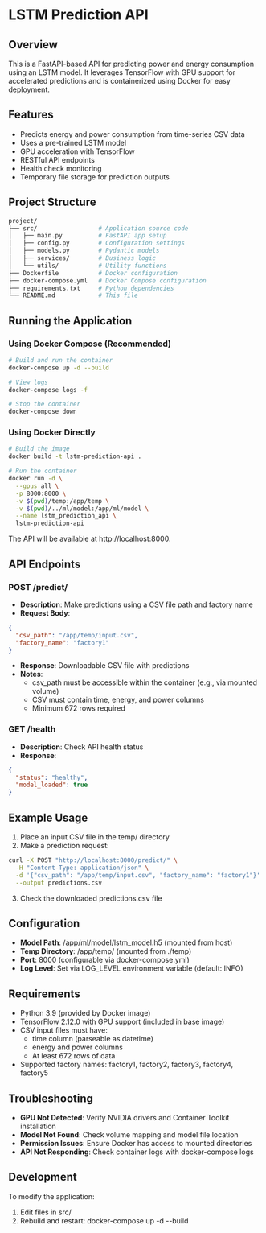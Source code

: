 # LSTM Prediction API

## Overview
This is a FastAPI-based API for predicting power and energy consumption using an LSTM model. It leverages TensorFlow with GPU support for accelerated predictions and is containerized using Docker for easy deployment.

## Features
- Predicts energy and power consumption from time-series CSV data
- Uses a pre-trained LSTM model
- GPU acceleration with TensorFlow
- RESTful API endpoints
- Health check monitoring
- Temporary file storage for prediction outputs

## Project Structure
```bash
project/
├── src/                 # Application source code
│   ├── main.py          # FastAPI app setup
│   ├── config.py        # Configuration settings
│   ├── models.py        # Pydantic models
│   ├── services/        # Business logic
│   └── utils/           # Utility functions
├── Dockerfile           # Docker configuration
├── docker-compose.yml   # Docker Compose configuration
├── requirements.txt     # Python dependencies
└── README.md            # This file
```
## Running the Application

### Using Docker Compose (Recommended)
```bash
# Build and run the container
docker-compose up -d --build

# View logs
docker-compose logs -f

# Stop the container
docker-compose down
```

### Using Docker Directly
```bash
# Build the image
docker build -t lstm-prediction-api .

# Run the container
docker run -d \
  --gpus all \
  -p 8000:8000 \
  -v $(pwd)/temp:/app/temp \
  -v $(pwd)/../ml/model:/app/ml/model \
  --name lstm_prediction_api \
  lstm-prediction-api
```

The API will be available at http://localhost:8000.

## API Endpoints

### POST /predict/
* **Description**: Make predictions using a CSV file path and factory name
* **Request Body**:
```json
{
  "csv_path": "/app/temp/input.csv",
  "factory_name": "factory1"
}
```
* **Response**: Downloadable CSV file with predictions
* **Notes**:
   * csv_path must be accessible within the container (e.g., via mounted volume)
   * CSV must contain time, energy, and power columns
   * Minimum 672 rows required

### GET /health
* **Description**: Check API health status
* **Response**:
```json
{
  "status": "healthy",
  "model_loaded": true
}
```

## Example Usage
1. Place an input CSV file in the temp/ directory
2. Make a prediction request:
```bash
curl -X POST "http://localhost:8000/predict/" \
  -H "Content-Type: application/json" \
  -d '{"csv_path": "/app/temp/input.csv", "factory_name": "factory1"}' \
  --output predictions.csv
```
3. Check the downloaded predictions.csv file

## Configuration
* **Model Path**: /app/ml/model/lstm_model.h5 (mounted from host)
* **Temp Directory**: /app/temp/ (mounted from ./temp)
* **Port**: 8000 (configurable via docker-compose.yml)
* **Log Level**: Set via LOG_LEVEL environment variable (default: INFO)

## Requirements
* Python 3.9 (provided by Docker image)
* TensorFlow 2.12.0 with GPU support (included in base image)
* CSV input files must have:
   * time column (parseable as datetime)
   * energy and power columns
   * At least 672 rows of data
* Supported factory names: factory1, factory2, factory3, factory4, factory5

## Troubleshooting
* **GPU Not Detected**: Verify NVIDIA drivers and Container Toolkit installation
* **Model Not Found**: Check volume mapping and model file location
* **Permission Issues**: Ensure Docker has access to mounted directories
* **API Not Responding**: Check container logs with docker-compose logs

## Development
To modify the application:
1. Edit files in src/
2. Rebuild and restart: docker-compose up -d --build